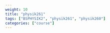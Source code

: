 ```yaml
---
weight: 10
title: "physik261"
tags: ["BSPHYSIK2", "physik261", "physik260"]
categories: ["course"]
---
```

